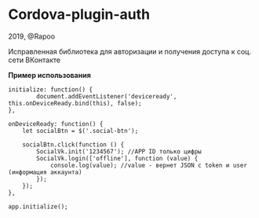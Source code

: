 # Cordova-plugin-auth

2019, @Rapoo

Исправленная библиотека для авторизации и получения доступа к соц. сети ВКонтакте

**Пример использования**

    initialize: function() {
            document.addEventListener('deviceready', this.onDeviceReady.bind(this), false);
    },

    onDeviceReady: function() {
        let socialBtn = $('.social-btn');

        socialBtn.click(function () {
            SocialVk.init('1234567'); //APP ID только цифры
            SocialVk.login(['offline'], function (value) {
                console.log(value); //value - вернет JSON с token и user (информация аккаунта)
            });
        });
    },

    app.initialize();